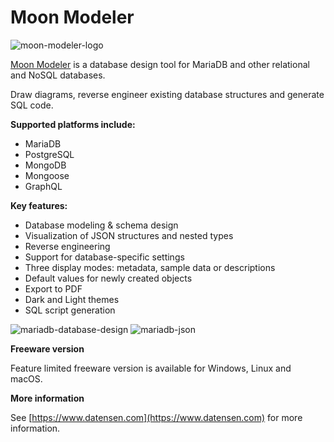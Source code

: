 # Moon Modeler

<img src="/kb/en/moon-modeler/+image/moon-modeler-logo" alt="moon-modeler-logo" title="moon-modeler-logo">

[Moon Modeler](https://www.datensen.com/) is a database design tool for MariaDB and other relational and NoSQL databases.

Draw diagrams, reverse engineer existing database structures and generate SQL code.

<strong>Supported platforms include:</strong>

- MariaDB
- PostgreSQL
- MongoDB
- Mongoose
- GraphQL

<strong>Key features:</strong>

- Database modeling &amp; schema design
- Visualization of JSON structures and nested types
- Reverse engineering
- Support for database-specific settings
- Three display modes: metadata, sample data or descriptions
- Default values for newly created objects
- Export to PDF
- Dark and Light themes
- SQL script generation

<img src="/kb/en/moon-modeler/+image/mariadb-database-design" alt="mariadb-database-design" title="mariadb-database-design">

<img src="/kb/en/moon-modeler/+image/mariadb-json" alt="mariadb-json" title="mariadb-json">

<strong>Freeware version</strong>

Feature limited freeware version is available for Windows, Linux and macOS.

<strong>More information</strong>

See [https://www.datensen.com](https://www.datensen.com) for more information.